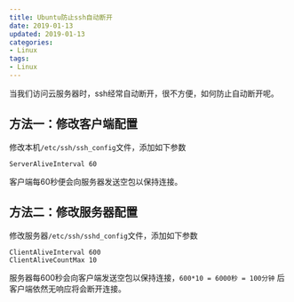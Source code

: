 ```yaml
---
title: Ubuntu防止ssh自动断开
date: 2019-01-13
updated: 2019-01-13
categories:
- Linux
tags:
- Linux
---
```


当我们访问云服务器时，ssh经常自动断开，很不方便，如何防止自动断开呢。
## 方法一：修改客户端配置
修改本机`/etc/ssh/ssh_config`文件，添加如下参数
```
ServerAliveInterval 60
```
客户端每60秒便会向服务器发送空包以保持连接。

## 方法二：修改服务器配置
修改服务器`/etc/ssh/sshd_config`文件，添加如下参数
```
ClientAliveInterval 600
ClientAliveCountMax 10
```
服务器每600秒会向客户端发送空包以保持连接，`600*10 = 6000秒 = 100分钟` 后客户端依然无响应将会断开连接。

